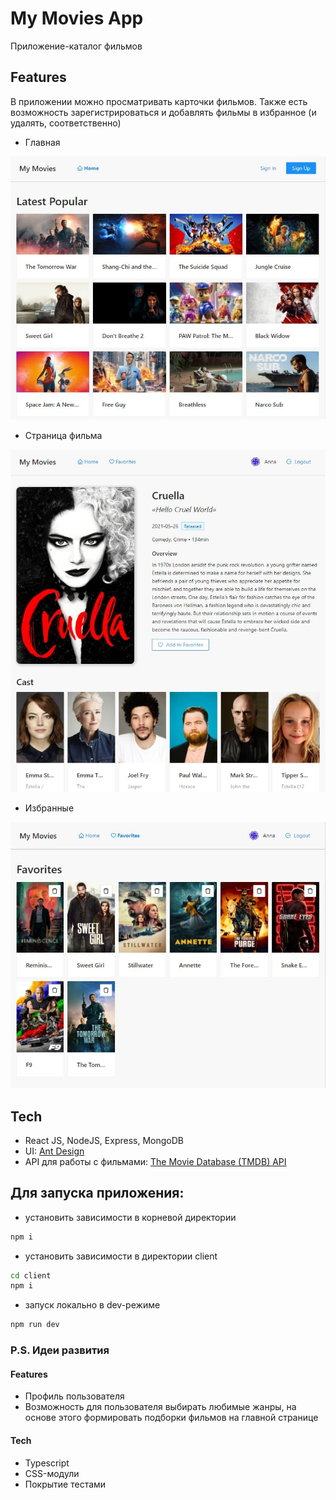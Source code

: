 # My Movies App

Приложение-каталог фильмов

## Features
В приложении можно просматривать карточки фильмов. 
Также есть возможность зарегистрироваться и добавлять фильмы в избранное (и удалять, соответственно)

- Главная

![Home Page](./thumbnails/home.jpg)

- Страница фильма

![Movie Page](./thumbnails/movie.jpg)

- Избранные

![Favorites Page](./thumbnails/favorites.jpg)

## Tech
- React JS, NodeJS, Express, MongoDB
- UI: [Ant Design](https://ant.design/components/overview/)
- API для работы с фильмами: [The Movie Database (TMDB) API](https://developers.themoviedb.org/3)

## Для запуска приложения:

- установить зависимости в корневой директории
```sh
npm i
```

- установить зависимости в директории client
```sh
cd client
npm i
```
- запуск локально в dev-режиме
```sh
npm run dev
```


### P.S. Идеи развития
#### Features
- Профиль пользователя
- Возможность для пользователя выбирать любимые жанры, на основе этого формировать подборки фильмов на главной странице

#### Tech
- Typescript
- CSS-модули
- Покрытие тестами
